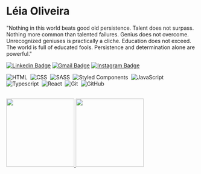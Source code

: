 # Léia Oliveira

"Nothing in this world beats good old persistence. Talent does not surpass. Nothing more common than talented failures. Genius does not overcome. Unrecognized geniuses is practically a cliche. Education does not exceed. The world is full of educated fools. Persistence and determination alone are powerful."

[![Linkedin Badge](https://img.shields.io/badge/-Leia%20Oliveira-6633cc?style=flat-square&logo=Linkedin&logoColor=white&link=https://www.linkedin.com/in/leia-oliveira388/)](https://www.linkedin.com/in/leia-oliveira388/) 
[![Gmail Badge](https://img.shields.io/badge/-leiaoliver388@gmail.com-6633cc?style=flat-square&logo=Gmail&logoColor=white&link=mailto:leiaoliver388@gmail.com)](mailto:leiaoliver388@gmail.com)
[![Instagram Badge](https://img.shields.io/badge/-leiaOliver-6633cc?style=flat-square&logo=Instagram&logoColor=white&link=https://www.instagram.com/leiaoliver388/)](https://www.instagram.com/leiaoliver388/)


![HTML](https://img.shields.io/badge/-HTML-0d1117?style=flat-square&logo=HTML5)&nbsp;
![CSS](https://img.shields.io/badge/-CSS-0d1117?style=flat-square&logo=CSS3&logoColor=1572B6)&nbsp;
![SASS](https://img.shields.io/badge/-SASS-0d1117?style=flat-square&logo=SASS)&nbsp;
![Styled Components](https://img.shields.io/badge/-Styled%20Components-0d1117?style=flat-square&logo=styledcomponents)&nbsp;
![JavaScript](https://img.shields.io/badge/-JavaScript-0d1117?style=flat-square&logo=javascript)&nbsp;
<br />
![Typescript](https://img.shields.io/badge/-Typescript-0d1117?style=flat-square&logo=typescript)&nbsp;
![React](https://img.shields.io/badge/-React-0d1117?style=flat-square&logo=react)&nbsp;
![Git](https://img.shields.io/badge/-Git-0d1117?style=flat-square&logo=git)&nbsp;
![GitHub](https://img.shields.io/badge/-GitHub-0d1117?style=flat-square&logo=github)&nbsp;

<br>

  <div>
  <a href="https://github.com/leiaoliver">
  <img height="180em" src="https://github-readme-stats.vercel.app/api?username=LeiaOliver&show_icons=true&theme=synthwave&include_all_commits=true&count_private=true"/>
  <img height="180em" src="https://github-readme-stats.vercel.app/api/top-langs/?username=LeiaOliver&layout=compact&langs_count=7&theme=synthwave"/>
